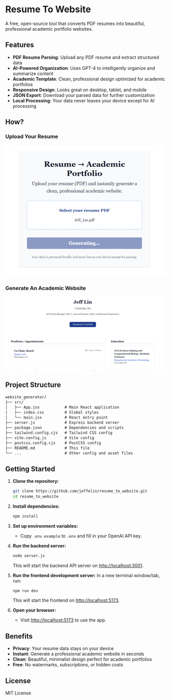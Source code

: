 # Resume To Website 

A free, open-source tool that converts PDF resumes into beautiful, professional academic portfolio websites.

## Features

- **PDF Resume Parsing**: Upload any PDF resume and extract structured data
- **AI-Powered Organization**: Uses GPT-4 to intelligently organize and summarize content
- **Academic Template**: Clean, professional design optimized for academic portfolios
- **Responsive Design**: Looks great on desktop, tablet, and mobile
- **JSON Export**: Download your parsed data for further customization
- **Local Processing**: Your data never leaves your device except for AI processing

## How? 

### Upload Your Resume

![Upload Resume](UploadResume.png)

### Generate An Academic Website

![Generated Website](Website.png)


## Project Structure

```
website_generator/
├── src/
│   ├── App.jsx           # Main React application
│   ├── index.css         # Global styles
│   └── main.jsx          # React entry point
├── server.js             # Express backend server
├── package.json          # Dependencies and scripts
├── tailwind.config.cjs   # Tailwind CSS config
├── vite.config.js        # Vite config
├── postcss.config.cjs    # PostCSS config
├── README.md             # This file
└── ...                   # Other config and asset files
```

## Getting Started

1. **Clone the repository:**
   ```bash
   git clone https://github.com/jeffelin/resume_to_website.git
   cd resume_to_website
   ```

2. **Install dependencies:**
   ```bash
   npm install
   ```

3. **Set up environment variables:**
   - Copy `.env.example` to `.env` and fill in your OpenAI API key.

4. **Run the backend server:**
   ```bash
   node server.js
   ```
   This will start the backend API server on [http://localhost:3001](http://localhost:3001).

5. **Run the frontend development server:**
   In a new terminal window/tab, run:
   ```bash
   npm run dev
   ```
   This will start the frontend on [http://localhost:5173](http://localhost:5173).

6. **Open your browser:**
   - Visit [http://localhost:5173](http://localhost:5173) to use the app.

## Benefits 

- **Privacy**: Your resume data stays on your device
- **Instant**: Generate a professional academic website in seconds
- **Clean**: Beautiful, minimalist design perfect for academic portfolios
- **Free**: No watermarks, subscriptions, or hidden costs

## License

MIT License
